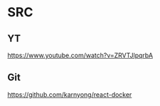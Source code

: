 # SRC
## YT
https://www.youtube.com/watch?v=ZRVTJlpqrbA

## Git
https://github.com/karnyong/react-docker

